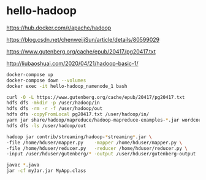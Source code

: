 # hello-hadoop

https://hub.docker.com/r/apache/hadoop

https://blog.csdn.net/chenweijiSun/article/details/80599029

https://www.gutenberg.org/cache/epub/20417/pg20417.txt

http://liubaoshuai.com/2020/04/21/hadoop-basic-1/


```sh
docker-compose up
docker-compose down --volumes
docker exec -it hello-hadoop_namenode_1 bash

curl -O -L https://www.gutenberg.org/cache/epub/20417/pg20417.txt
hdfs dfs -mkdir -p /user/hadoop/in
hdfs dfs -rm -r -f /user/hadoop/out
hdfs dfs -copyFromLocal pg20417.txt /user/hadoop/in/
yarn jar share/hadoop/mapreduce/hadoop-mapreduce-examples-*.jar wordcount in out
hdfs dfs -ls /user/hadoop/out

hadoop jar contrib/streaming/hadoop-*streaming*.jar \
-file /home/hduser/mapper.py    -mapper /home/hduser/mapper.py \
-file /home/hduser/reducer.py   -reducer /home/hduser/reducer.py \
-input /user/hduser/gutenberg/* -output /user/hduser/gutenberg-output

javac *.java
jar -cf myJar.jar MyApp.class
```
